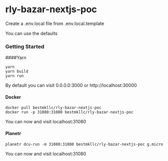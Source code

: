 # rly-bazar-nextjs-poc

Create a .env.local file from .env.local.template

You can use the defaults

### Getting Started

####Yarn

```
yarn
yarn build
yarn run
```

By default you can visit 0.0.0.0:3000 or http://localhost:30000

#### Docker

```
docker pull bestmkllc/rly-bazar-nextjs-poc
docker run -p 31080:31080 bestmkllc/rly-bazar-nextjs-poc
```

You can now and visit localhost:31080

#### Planetr

```
planetr dcu-run -m 31080:31080 bestmkllc/rly-bazar-nextjs-poc g.micro
```

You can now and visit localhost:31080
